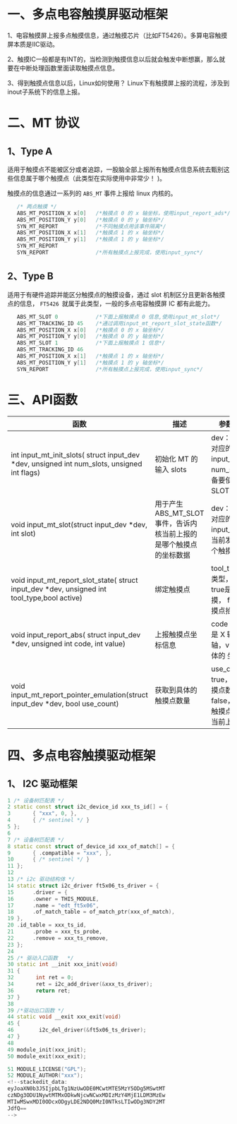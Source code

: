 # 一、多点电容触摸屏驱动框架

1、电容触摸屏上报多点触摸信息，通过触摸芯片（比如FT5426）。多算电容触摸屏本质是IIC驱动。

2、触摸IC一般都是有INT的，当检测到触摸信息以后就会触发中断想赢，那么就要在中断处理函数里面读取触摸点信息。

3、得到触摸点信息以后，Linux如何使用？		Linux下有触摸屏上报的流程，涉及到inout子系统下的信息上报。

# 二、MT 协议
## 1、Type A
适用于触摸点不能被区分或者追踪，一股脑全部上报所有触摸点信息系统去甄别这些信息属于哪个触摸点（此类型在实际使用中非常少！ )。

触摸点的信息通过一系列的 `ABS_MT` 事件上报给 linux 内核的。
```cpp
   /* 两点触摸 */
   ABS_MT_POSITION_X x[0]   /*触摸点 0 的 x 轴坐标，使用input_report_ads*/
   ABS_MT_POSITION_Y y[0]	/*触摸点 0 的 y 轴坐标*/
   SYN_MT_REPORT			/*不同触摸点用该事件隔离*/
   ABS_MT_POSITION_X x[1]	/*触摸点 1 的 x 轴坐标*/
   ABS_MT_POSITION_Y y[1]	/*触摸点 1 的 y 轴坐标*/
   SYN_MT_REPORT
   SYN_REPORT				/*所有触摸点上报完成，使用input_sync*/
```

## 2、Type B
适用于有硬件追踪并能区分触摸点的触摸设备，通过 slot 机制区分且更新各触摸点的信息， `FT5426 `就属于此类型，一般的多点电容触摸屏 IC 都有此能力。
```cpp
   ABS_MT_SLOT 0			/*下面上报触摸点 0 信息,使用input_mt_slot*/
   ABS_MT_TRACKING_ID 45	/*通过调用input_mt_report_slot_state函数*/
   ABS_MT_POSITION_X x[0]	/*触摸点 0 的 x 轴坐标*/
   ABS_MT_POSITION_Y y[0]	/*触摸点 0 的 y 轴坐标*/
   ABS_MT_SLOT 1			/*下面上报触摸点 1 信息*/
   ABS_MT_TRACKING_ID 46
   ABS_MT_POSITION_X x[1]	/*触摸点 1 的 x 轴坐标*/
   ABS_MT_POSITION_Y y[1]	/*触摸点 1 的 y 轴坐标*/
   SYN_REPORT				/*所有触摸点上报完成，使用input_sync*/
```

# 三、API函数
|  函数  |  描述  |  参数/返回值  |
|--------|--------|--------------|
|int input_mt_init_slots( struct input_dev *dev,  unsigned int  num_slots,  unsigned int flags)|初始化 MT 的输入 slots|dev： MT 设备对应的 input_dev， num_slots：设备要使用的 SLOT 数量|
|void input_mt_slot(struct input_dev  *dev, int  slot)|用于产生 ABS_MT_SLOT 事件，告诉内核当前上报的是哪个触摸点的坐标数据|dev： MT 设备对应的 input_dev,slot：当前发送的是哪个触摸点|
|void input_mt_report_slot_state( struct input_dev  *dev, unsigned int tool_type,bool  active)|绑定触摸点|tool_type：触摸类型，active： true是连续触摸， false是触摸点抬起|
|void input_report_abs( struct input_dev  *dev,  unsigned int  code,  int value)|上报触摸点坐标信息|code：要上报的是 X 轴或者 Y 轴，value： 具体的 坐标数据值
|void input_mt_report_pointer_emulation(struct input_dev *dev, bool use_count)|获取到具体的触摸点数量|use_count： true，有效的触摸点数量； false，追踪到的触摸点数量多于当前上报的数量


# 四、多点电容触摸驱动框架
## 1、 I2C 驱动框架
```cpp
1 /* 设备树匹配表 */  
2 static const struct i2c_device_id xxx_ts_id[] = {  
3 		{ "xxx", 0, },  
4 		{ /* sentinel */ }  
5 };  
6 
7 /* 设备树匹配表 */  
8 static const struct of_device_id xxx_of_match[] = {  
9 		{ .compatible = "xxx", },  
10	    { /* sentinel */ }  
11 };  
12  
13 /* i2c 驱动结构体 */  
14 static struct i2c_driver ft5x06_ts_driver = {  
15      .driver = {  
16      .owner = THIS_MODULE,  
17      .name = "edt_ft5x06",  
18      .of_match_table = of_match_ptr(xxx_of_match),  
19 },  
20 .id_table = xxx_ts_id,  
21      .probe = xxx_ts_probe,
22      .remove = xxx_ts_remove,
23 };  
24  
25 /* 驱动入口函数   */  
30 static int __init xxx_init(void)  
31 {  
32		 int ret = 0;  
34		 ret = i2c_add_driver(&xxx_ts_driver);  
36	     return ret;  
37 }  
38  
39 /*驱动出口函数 */  
44 static void __exit xxx_exit(void)  
45 {  
46		  i2c_del_driver(&ft5x06_ts_driver);  
47 }  
48  
49 module_init(xxx_init);  
50 module_exit(xxx_exit);  

51 MODULE_LICENSE("GPL");  
52 MODULE_AUTHOR("xxx");
<!--stackedit_data:
eyJoaXN0b3J5IjpbLTg1NzUwODE0MCwtMTE5MzY5ODg5MSwtMT
czNDg3ODU1NywtMTMxODkwNjcwNCwxMDIzMzY4MjE1LDM3MzEw
MTIwMSwxMDI0ODcxODgyLDE2NDQ0MzI0NTksLTIwODg3NDY2MT
JdfQ==
-->